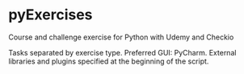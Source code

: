 # pyExercises
Course and challenge exercise for Python with Udemy and Checkio

Tasks separated by exercise type.
Preferred GUI: PyCharm. 
External libraries and plugins specified at the beginning of the script.

